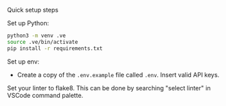 Quick setup steps


Set up Python: 

```sh
python3 -m venv .ve
source .ve/bin/activate
pip install -r requirements.txt
```

Set up env:

- Create a copy of the `.env.example` file called `.env`. Insert valid API keys.


Set your linter to flake8. This can be done by searching "select linter" in VSCode command palette.